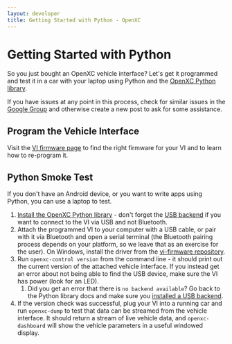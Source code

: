 ```yaml
---
layout: developer
title: Getting Started with Python - OpenXC
---
```


<div class="page-header">
    <h1>Getting Started with Python</h1>
</div>

So you just bought an OpenXC vehicle interface? Let's get it programmed and
test it in a car with your laptop using Python and the [OpenXC Python
library](https://github.com/openxc/openxc-python).

If you have issues at any point in this process, check for similar issues in the
[Google Group](http://groups.google.com/group/openxc) and otherwise create a new
post to ask for some assistance.

## Program the Vehicle Interface

Visit the [VI firmware page](/vehicle-interface/firmware.html) to find the
right firmware for your VI and to learn how to re-program it.

## Python Smoke Test

If you don't have an Android device, or you want to write apps using Python, you
can use a laptop to test.

1. [Install the OpenXC Python
   library](http://python.openxcplatform.com/#installation) - don't forget the
   [USB backend](http://python.openxcplatform.com/en/latest/#usb) if you want to
   connect to the VI via USB and not Bluetooth.
1. Attach the programmed VI to your computer with a USB cable, or pair with it
   via Bluetooth and open a serial terminal (the Bluetooth pairing process
   depends on your platform, so we leave that as an exercise for the user). On
   Windows, install the driver from the [vi-firmware
   repository](https://github.com/openxc/vi-windows-driver).
1. Run `openxc-control version` from the command line - it should print out the
   current version of the attached vehicle interface. If you instead get an
   error about not being able to find the USB device, make sure the VI has
   power (look for an LED).
   1. Did you get an error that there is `no backend available`? Go back to the
      Python library docs and make sure you [installed a USB
      backend](http://python.openxcplatform.com/#usb).
1. If the version check was successful, plug your VI into a running car and run
   `openxc-dump` to test that data can be streamed from the vehicle interface.
   It should return a stream of live vehicle data, and `openxc-dashboard` will
   show the vehicle parameters in a useful windowed display.
